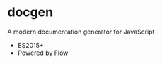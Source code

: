 # docgen

A modern documentation generator for JavaScript

- ES2015+
- Powered by [Flow](https://github.com/facebook/flow)
